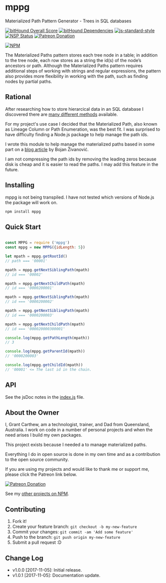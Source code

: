 # mppg

Materialized Path Pattern Generator - Trees in SQL databases

[![bitHound Overall Score][bithound-overall-image]][bithound-overall-url]
[![bitHound Dependencies][bithound-dep-image]][bithound-dep-url]
[![js-standard-style][js-standard-image]][js-standard-url]
[![NSP Status][nsp-image]][nsp-url]
[![Patreon Donation][patreon-image]][patreon-url]
<!-- [![Build Status][travisci-image]][travisci-url] -->

[![NPM][nodei-npm-image]][nodei-npm-url]

The Materialized Paths pattern stores each tree node in a table; in addition to the tree node, each row stores as a string the id(s) of the node’s ancestors or path. Although the Materialized Paths pattern requires additional steps of working with strings and regular expressions, the pattern also provides more flexibility in working with the path, such as finding nodes by partial paths.

## Rational

After researching how to store hierarcical data in an SQL database I discovered there are [many different methods](https://stackoverflow.com/questions/4048151/what-are-the-options-for-storing-hierarchical-data-in-a-relational-database) available.

For my project's use case I decided that the Materialized Path, also known as Lineage Column or Path Enumeration, was the best fit. I was surprised to have difficulty finding a Node.js package to help manage the path ids.

I wrote this module to help manage the materialized paths based in some part on a [blog article](https://bojanz.wordpress.com/2014/04/25/storing-hierarchical-data-materialized-path/) by Bojan Živanović.

I am not compressing the path ids by removing the leading zeros because disk is cheap and it is easier to read the paths. I may add this feature in the future.

## Installing

mppg is not being transpiled. I have not tested which versions of Node.js the package will work on.

```sh
npm install mppg
```

## Quick Start

```js

const MPPG = require ('mppg')
const mppg = new MPPG({idLength: 5})

let mpath = mppg.getRootId()
// path === '00001'

mpath = mppg.getNextSiblingPath(mpath)
// id === '00002'

mpath = mppg.getNextChildPath(mpath)
// id === '0000200001'

mpath = mppg.getNextSiblingPath(mpath)
// id === '0000200002'

mpath = mppg.getNextSiblingPath(mpath)
// id === '0000200003'

mpath = mppg.getNextChildPath(mpath)
// id === '000020000300001'

console.log(mppg.getPathLength(mpath))
// 3

console.log(mppg.getParentId(mpath))
// '0000200003'

console.log(mppg.getChildId(mpath))
// '00001' <= The last id in the chain.
```

## API

See the jsDoc notes in the [index.js](/index.js) file.

## About the Owner

I, Grant Carthew, am a technologist, trainer, and Dad from Queensland, Australia. I work on code in a number of personal projects and when the need arises I build my own packages.

This project exists because I needed a to manage materialized paths.

Everything I do in open source is done in my own time and as a contribution to the open source community.

If you are using my projects and would like to thank me or support me, please click the Patreon link below.

[![Patreon Donation][patreon-image]][patreon-url]

See my [other projects on NPM](https://www.npmjs.com/~grantcarthew).

## Contributing

1.  Fork it!
2.  Create your feature branch: `git checkout -b my-new-feature`
3.  Commit your changes: `git commit -am 'Add some feature'`
4.  Push to the branch: `git push origin my-new-feature`
5.  Submit a pull request :D

## Change Log

- v1.0.0 [2017-11-05]: Initial release. 
- v1.0.1 [2017-11-05]: Documentation update. 

[bithound-overall-image]: https://www.bithound.io/github/grantcarthew/node-mppg/badges/score.svg
[bithound-overall-url]: https://www.bithound.io/github/grantcarthew/node-mppg
[bithound-dep-image]: https://www.bithound.io/github/grantcarthew/node-mppg/badges/dependencies.svg
[bithound-dep-url]: https://www.bithound.io/github/grantcarthew/node-mppg/master/dependencies/npm
<!-- [travisci-image]: https://travis-ci.org/grantcarthew/node-mppg.svg?branch=master
[travisci-url]: https://travis-ci.org/grantcarthew/node-mppg -->
[js-standard-image]: https://img.shields.io/badge/code%20style-standard-brightgreen.svg
[js-standard-url]: http://standardjs.com/
[mppg-url]: https://github.com/grantcarthew/node-mppg
[bithound-code-image]: https://www.bithound.io/github/grantcarthew/node-mppg/badges/code.svg
[bithound-code-url]: https://www.bithound.io/github/grantcarthew/node-mppg
[nsp-image]: https://nodesecurity.io/orgs/openjs/projects/3871d340-0ca9-471c-be9a-39df3871262d/badge
[nsp-url]: https://nodesecurity.io/orgs/openjs/projects/3871d340-0ca9-471c-be9a-39df3871262d
[patreon-image]: https://img.shields.io/badge/patreon-donate-yellow.svg
[patreon-url]: https://www.patreon.com/grantcarthew
[nodei-npm-image]: https://nodei.co/npm/mppg.png?downloads=true&downloadRank=true&stars=true
[nodei-npm-url]: https://nodei.co/npm/mppg/

